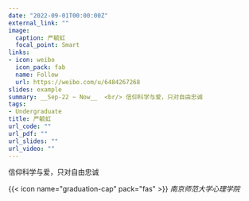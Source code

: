 ```yaml
---
date: "2022-09-01T00:00:00Z"
external_link: ""
image:
  caption: 严毓虹
  focal_point: Smart
links:
- icon: weibo
  icon_pack: fab
  name: Follow
  url: https://weibo.com/u/6484267268
slides: example
summary: __Sep-22 ~ Now__  <br/> 信仰科学与爱，只对自由忠诚
tags:
- Undergraduate
title: 严毓虹
url_code: ""
url_pdf: ""
url_slides: ""
url_video: ""
---
```

信仰科学与爱，只对自由忠诚

{{< icon name="graduation-cap" pack="fas" >}} _南京师范大学心理学院_  



